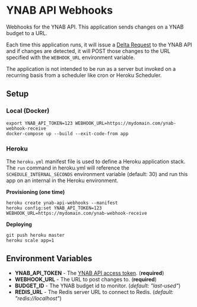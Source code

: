 # YNAB API Webhooks

Webhooks for the YNAB API. This application sends changes on a YNAB budget to a URL.

Each time this application runs, it will issue a [Delta Request](https://api.youneedabudget.com/#deltas) to the YNAB API and if changes are detected, it will POST those changes to the URL specified with the `WEBHOOK_URL` environment variable.

The application is not intended to be run as a server but invoked on a recurring basis from a scheduler like cron or Heroku Scheduler.

## Setup

### Local (Docker)

```
export YNAB_API_TOKEN=123 WEBHOOK_URL=https://mydomain.com/ynab-webhook-receive
docker-compose up --build --exit-code-from app
```

### Heroku

The `heroku.yml` manifest file is used to define a Heroku application stack.  The `run` command in heroku.yml will reference the `SCHEDULE_INTERNAL_SECONDS` environment variable (default: 30) and run this app on an internal in the Heroku environment.

**Provisioning (one time)**

```
heroku create ynab-api-webhooks --manifest
heroku config:set YNAB_API_TOKEN=123 WEBHOOK_URL=https://mydomain.com/ynab-webhook-receive
```

**Deploying**

```
git push heroku master
heroku scale app=1
```

## Environment Variables

- **YNAB_API_TOKEN** - The [YNAB API access token](https://api.youneedabudget.com/#personal-access-tokens). (**required**) 
- **WEBHOOK_URL** - The URL to post changes to. (**required**) 
- **BUDGET_ID** - The YNAB budget id to monitor.  (*default: "last-used"*)
- **REDIS_URL** - The Redis server URL to connect to Redis.  (*default: "redis://localhost"*)
